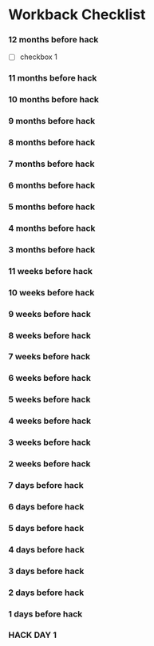 # Workback Checklist

### 12 months before hack

- [ ] checkbox 1

### 11 months before hack

### 10 months before hack

### 9 months before hack

### 8 months before hack

### 7 months before hack

### 6 months before hack

### 5 months before hack

### 4 months before hack

### 3 months before hack

### 11 weeks before hack

### 10 weeks before hack

### 9 weeks before hack

### 8 weeks before hack

### 7 weeks before hack

### 6 weeks before hack

### 5 weeks before hack

### 4 weeks before hack

### 3 weeks before hack

### 2 weeks before hack

### 7 days before hack

### 6 days before hack

### 5 days before hack

### 4 days before hack

### 3 days before hack

### 2 days before hack

### 1 days before hack

### HACK DAY 1